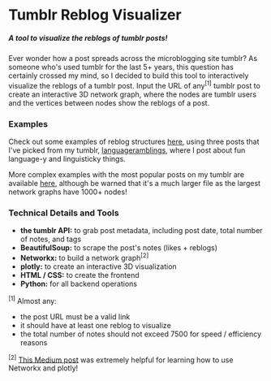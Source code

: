 # Tumblr Reblog Visualizer

##### _A tool to visualize the reblogs of tumblr posts!_

Ever wonder how a post spreads across the microblogging site tumblr? As someone who's used tumblr for the last 5+ years, this question has certainly crossed my mind, so I decided to build this tool to interactively visualize the reblogs of a tumblr post. Input the URL of any<sup>[1]</sup> tumblr post to create an interactive 3D network graph, where the nodes are tumblr users and the vertices between nodes show the reblogs of a post. 

### Examples 

Check out some examples of reblog structures [here](https://languageramblings.tumblr.com/reblog_viz), using three posts that I've picked from my tumblr, [languageramblings](https://languageramblings.tumblr.com/), where I post about fun language-y and linguisticky things. 

More complex examples with the most popular posts on my tumblr are available [here](https://github.com/SerenaHuang19/tumblr_reblog_visualizer/blob/master/tumblr_highlights_manual.html), although be warned that it's a much larger file as the largest network graphs have 1000+ nodes! 

### Technical Details and Tools

* **the tumblr API:** to grab post metadata, including post date, total number of notes, and tags
* **BeautifulSoup:** to scrape the post's notes (likes + reblogs)
* **Networkx:** to build a network graph<sup>[2]</sup> 
* **plotly:** to create an interactive 3D visualization
* **HTML / CSS:** to create the frontend 
* **Python:** for all backend operations

<sup>[1]</sup> Almost any:

* the post URL must be a valid link
* it should have at least one reblog to visualize
* the total number of notes should not exceed 7500 for speed / efficiency reasons

<sup>[2]</sup> [This Medium post](https://medium.com/@anand0427/network-graph-with-at-t-data-using-plotly-a319f9898a02) was extremely helpful for learning how to use Networkx and plotly!
